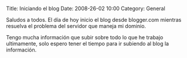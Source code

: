 Title: Iniciando el blog
Date: 2008-26-02 10:00
Category: General

Saludos a todos. El día de hoy inicio el blog desde blogger.com mientras 
resuelva el problema del servidor que maneja mi dominio.

Tengo mucha información que subir sobre todo lo que he trabajo ultimamente, 
solo espero tener el tiempo para ir subiendo al blog la información.
